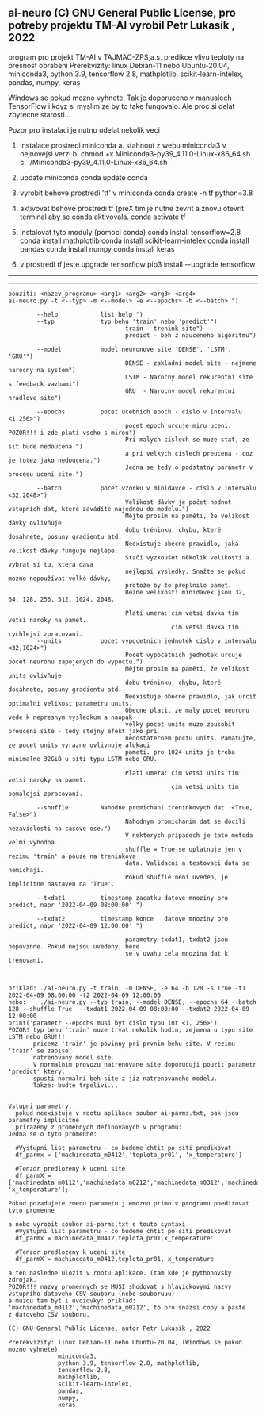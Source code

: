  ai-neuro (C) GNU General Public License, pro potreby projektu TM-AI vyrobil Petr Lukasik , 2022 
------------------------------------------------------------------------------------------------------ 
 program pro projekt TM-AI v TAJMAC-ZPS,a.s.
 predikce vlivu teploty na presnost obrabeni
 Prerekvizity: linux Debian-11 nebo Ubuntu-20.04,
  miniconda3,
  python 3.9,
  tensorflow 2.8,
  mathplotlib,
  scikit-learn-intelex,
  pandas,
  numpy,
  keras

 Windows se pokud mozno vyhnete. Tak je doporuceno v manualech TensorFlow
 i kdyz si myslim ze by to take fungovalo. Ale proc si delat zbytecne
 starosti...

 Pozor pro instalaci je nutno udelat nekolik veci
  1. instalace prostredi miniconda 
       a. stahnout z webu miniconda3 v nejnovejsi verzi
       b. chmod +x Miniconda3-py39_4.11.0-Linux-x86_64.sh
       c. ./Miniconda3-py39_4.11.0-Linux-x86_64.sh

  2. update miniconda
       conda update conda

  3. vyrobit behove prostredi 'tf' v miniconda
       conda create -n tf python=3.8

  4. aktivovat behove prostredi tf (preX tim je nutne zevrit a znovu
     otevrit terminal aby se conda aktivovala.
       conda activate  tf

  5. instalovat tyto moduly (pomoci conda)
       conda install tensorflow=2.8 
       conda install mathplotlib
       conda install scikit-learn-intelex
       conda install pandas
       conda install numpy
       conda install keras

  6. v prostredi tf jeste upgrade tensorflow 
       pip3 install --upgrade tensorflow
------------------------------------------------------------------------------------------------------ 

------------------------------------------------------------------------------------------------------ 
    pouziti: <nazev_programu> <arg1> <arg2> <arg3> <arg4>
    ai-neuro.py -t <--typ> -m <--model> -e <--epochs> -b <--batch> ")
     
            --help            list help ")
            --typ             typ behu 'train' nebo 'predict'")
                                     train - trenink site")
                                     predict - beh z nauceneho algoritmu")
     
            --model           model neuronove site 'DENSE', 'LSTM', 'GRU'")
                                     DENSE - zakladni model site - nejmene narocny na system")
                                     LSTM - Narocny model rekurentni site s feedback vazbami")
                                     GRU  - Narocny model rekurentni hradlove site")
     
            --epochs          pocet ucebnich epoch - cislo v intervalu <1,256>")
                                     pocet epoch urcuje miru uceni. POZOR!!! i zde plati vseho s mirou")
                                     Pri malych cislech se muze stat, ze sit bude nedoucena ")
                                     a pri velkych cislech preucena - coz je totez jako nedoucena.")
                                     Jedna se tedy o podstatny parametr v procesu uceni site.")
     
            --batch           pocet vzorku v minidavce - cislo v intervalu <32,2048>")
                                     Velikost dávky je počet hodnot vstupních dat, které zavádíte najednou do modelu.")
                                     Mějte prosím na paměti, že velikost dávky ovlivňuje 
                                     dobu tréninku, chybu, které dosáhnete, posuny gradientu atd. 
                                     Neexistuje obecné pravidlo, jaká velikost dávky funguje nejlépe.
                                     Stačí vyzkoušet několik velikostí a vybrat si tu, která dava
                                     nejlepsi vysledky. Snažte se pokud mozno nepoužívat velké dávky,
                                     protože by to přeplnilo pamet. 
                                     Bezne velikosti minidavek jsou 32, 64, 128, 256, 512, 1024, 2048.
     
                                     Plati umera: cim vetsi davka tim vetsi naroky na pamet.
                                                  cim vetsi davka tim rychlejsi zpracovani.
            --units           pocet vypocetnich jednotek cislo v intervalu <32,1024>")
                                     Pocet vypocetnich jednotek urcuje pocet neuronu zapojenych do vypoctu.")
                                     Mějte prosím na paměti, že velikost units ovlivňuje 
                                     dobu tréninku, chybu, které dosáhnete, posuny gradientu atd. 
                                     Neexistuje obecné pravidlo, jak urcit optimalni velikost parametru units.
                                     Obecne plati, ze maly pocet neuronu vede k nepresnym vysledkum a naopak
                                     velky pocet units muze zpusobit preuceni site - tedy stejny efekt jako pri
                                     nedostatecnem poctu units. Pamatujte, ze pocet units vyrazne ovlivnuje alokaci
                                     pameti. pro 1024 units je treba minimalne 32GiB u siti typu LSTM nebo GRU.
     
                                     Plati umera: cim vetsi units tim vetsi naroky na pamet.
                                                  cim vetsi units tim pomalejsi zpracovani.
     
            --shuffle         Nahodne promichani treninkovych dat  <True, False>")
                                     Nahodnym promichanim dat se docili nezavislosti na casove ose.")
                                     V nekterych pripadech je tato metoda velmi vyhodna. 
                                     shuffle = True se uplatnuje jen v rezimu 'train' a pouze na treninkova 
                                     data. Validacni a testovaci data se nemichaji. 
                                     Pokud shuffle neni uveden, je implicitne nastaven na 'True'. 
     
            --txdat1          timestamp zacatku datove mnoziny pro predict, napr '2022-04-09 08:00:00' ")
     
            --txdat2          timestamp konce   datove mnoziny pro predict, napr '2022-04-09 12:00:00' ")
     
                                     parametry txdat1, txdat2 jsou nepovinne. Pokud nejsou uvedeny, bere
                                     se v uvahu cela mnozina dat k trenovani.
     
     
     
    priklad: ./ai-neuro.py -t train, -m DENSE, -e 64 -b 128 -s True -t1 2022-04-09 08:00:00 -t2 2022-04-09 12:00:00
    nebo:    ./ai-neuro.py --typ train, --model DENSE, --epochs 64 --batch 128 --shuffle True  --txdat1 2022-04-09 08:00:00 --txdat2 2022-04-09 12:00:00
    print('parametr --epochs musi byt cislo typu int <1, 256>')
    POZOR! typ behu 'train' muze trvat nekolik hodin, zejmena u typu site LSTM nebo GRU!!!
           pricemz 'train' je povinny pri prvnim behu site. V rezimu 'train' se zapise 
           natrenovany model site..
           V normalnim provozu natrenovane site doporucuji pouzit parametr 'predict' ktery.
           spusti normalni beh site z jiz natrenovaneho modelu.
           Takze: budte trpelivi...
     
     
    Vstupni parametry: 
      pokud neexistuje v rootu aplikace soubor ai-parms.txt, pak jsou parametry implicitne
      prirazeny z promennych definovanych v programu:
    Jedna se o tyto promenne: 
     
      #Vystupni list parametru - co budeme chtit po siti predikovat
      df_parmx = ['machinedata_m0412','teplota_pr01', 'x_temperature']
     
      #Tenzor predlozeny k uceni site
      df_parmX = ['machinedata_m0112','machinedata_m0212','machinedata_m0312','machinedata_m0412','teplota_pr01', 'x_temperature'];
     
    Pokud pozadujete zmenu parametu j emozno primo v programu poeditovat tyto promenne 
     
    a nebo vyrobit soubor ai-parms.txt s touto syntaxi 
      #Vystupni list parametru - co budeme chtit po siti predikovat
      df_parmx = machinedata_m0412,teplota_pr01,x_temperature'
     
      #Tenzor predlozeny k uceni site
      df_parmX = machinedata_m0412,teplota_pr01, x_temperature
     
    a ten nasledne ulozit v rootu aplikace. (tam kde je pythonovsky zdrojak. 
    POZOR!!! nazvy promennych se MUSI shodovat s hlavickovymi nazvy vstupniho datoveho CSV souboru (nebo souboruuu)
    a muzou tam byt i uvozovky: priklad: 'machinedata_m0112','machinedata_m0212', to pro snazsi copy a paste 
    z datoveho CSV souboru. 
     
    (C) GNU General Public License, autor Petr Lukasik , 2022 
     
    Prerekvizity: linux Debian-11 nebo Ubuntu-20.04, (Windows se pokud mozno vyhnete)
                  miniconda3,
                  python 3.9, tensorflow 2.8, mathplotlib,  
                  tensorflow 2.8,
                  mathplotlib,  
                  scikit-learn-intelex,  
                  pandas,  
                  numpy,  
                  keras   
    
